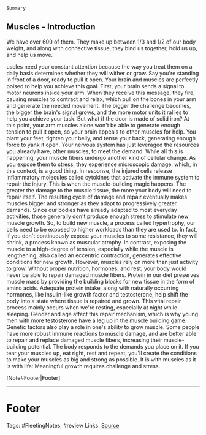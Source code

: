 `Summary`

## Muscles - Introduction
We have over 600 of them. They make up between 1/3 and 1/2 of our body weight, and along with connective tissue, they bind us together, hold us up, and help us move. 

uscles need your constant attention because the way you treat them on a daily basis determines whether they will wither or grow. Say you're standing in front of a door, ready to pull it open. Your brain and muscles are perfectly poised to help you achieve this goal. First, your brain sends a signal to motor neurons inside your arm. When they receive this message, they fire, causing muscles to contract and relax, which pull on the bones in your arm and generate the needed movement. The bigger the challenge becomes, the bigger the brain's signal grows, and the more motor units it rallies to help you achieve your task. But what if the door is made of solid iron? At this point, your arm muscles alone won't be able to generate enough tension to pull it open, so your brain appeals to other muscles for help. You plant your feet, tighten your belly, and tense your back, generating enough force to yank it open. Your nervous system has just leveraged the resources you already have, other muscles, to meet the demand. While all this is happening, your muscle fibers undergo another kind of cellular change. As you expose them to stress, they experience microscopic damage, which, in this context, is a good thing. In response, the injured cells release inflammatory molecules called cytokines that activate the immune system to repair the injury. This is when the muscle-building magic happens.  The greater the damage to the muscle tissue, the more your body will need to repair itself. The resulting cycle of damage and repair eventually makes muscles bigger and stronger as they adapt to progressively greater demands. Since our bodies have already adapted to most everyday activities, those generally don't produce enough stress to stimulate new muscle growth. So, to build new muscle, a process called hypertrophy, our cells need to be exposed to higher workloads than they are used to. In fact, if you don't continuously expose your muscles to some resistance, they will shrink, a process known as muscular atrophy. In contrast, exposing the muscle to a high-degree of tension, especially while the muscle is lengthening, also called an eccentric contraction, generates effective conditions for new growth. However, muscles rely on more than just activity to grow. Without proper nutrition, hormones, and rest, your body would never be able to repair damaged muscle fibers. Protein in our diet preserves muscle mass by providing the building blocks for new tissue in the form of amino acids. Adequate protein intake, along with naturally occurring hormones, like insulin-like growth factor and testosterone, help shift the body into a state where tissue is repaired and grown. This vital repair process mainly occurs when we're resting, especially at night while sleeping. Gender and age affect this repair mechanism, which is why young men with more testosterone have a leg up in the muscle building game. Genetic factors also play a role in one's ability to grow muscle. Some people have more robust immune reactions to muscle damage, and are better able to repair and replace damaged muscle fibers, increasing their muscle-building potential. The body responds to the demands you place on it. If you tear your muscles up, eat right, rest and repeat, you'll create the conditions to make your muscles as big and strong as possible. It is with muscles as it is with life: Meaningful growth requires challenge and stress.


[Note#Footer|Footer]

---
# Footer
Tags: #FleetingNotes, #review
Links: 
[Source]()
<!--stackedit_data:
eyJoaXN0b3J5IjpbMTMyNjE3OTc2MF19
-->